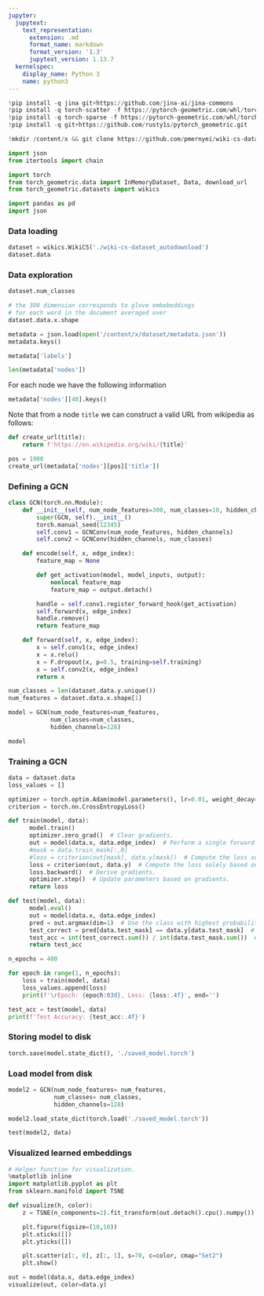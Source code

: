 ```yaml
---
jupyter:
  jupytext:
    text_representation:
      extension: .md
      format_name: markdown
      format_version: '1.3'
      jupytext_version: 1.13.7
  kernelspec:
    display_name: Python 3
    name: python3
---
```


```python id="mVNL2ZNYUihx"
!pip install -q jina git+https://github.com/jina-ai/jina-commons
!pip install -q torch-scatter -f https://pytorch-geometric.com/whl/torch-1.9.0+cu102.html
!pip install -q torch-sparse -f https://pytorch-geometric.com/whl/torch-1.9.0+cu102.html
!pip install -q git+https://github.com/rusty1s/pytorch_geometric.git
```

```python colab={"base_uri": "https://localhost:8080/"} id="9DMxdGbtUvqm" executionInfo={"status": "ok", "timestamp": 1630014159313, "user_tz": -330, "elapsed": 582, "user": {"displayName": "Sparsh Agarwal", "photoUrl": "", "userId": "13037694610922482904"}} outputId="b6f7d14e-15fb-4d0e-ea0c-df85b2db700d"
!mkdir /content/x && git clone https://github.com/pmernyei/wiki-cs-dataset /content/x
```

```python id="YEcHbgorcM_W" executionInfo={"status": "ok", "timestamp": 1630014631920, "user_tz": -330, "elapsed": 1033, "user": {"displayName": "Sparsh Agarwal", "photoUrl": "", "userId": "13037694610922482904"}}
import json
from itertools import chain

import torch
from torch_geometric.data import InMemoryDataset, Data, download_url
from torch_geometric.datasets import wikics

import pandas as pd
import json
```

<!-- #region id="Ci8nXUy1dm48" -->
### Data loading
<!-- #endregion -->

```python colab={"base_uri": "https://localhost:8080/"} id="_GjDOKSKcM9I" executionInfo={"status": "ok", "timestamp": 1630014650564, "user_tz": -330, "elapsed": 831, "user": {"displayName": "Sparsh Agarwal", "photoUrl": "", "userId": "13037694610922482904"}} outputId="e3a2d9e1-4002-4a29-8840-16029388ea32"
dataset = wikics.WikiCS('./wiki-cs-dataset_autodownload')
dataset.data
```

<!-- #region id="h2-sj5Lvdk-4" -->
### Data exploration
<!-- #endregion -->

```python colab={"base_uri": "https://localhost:8080/"} id="3aeNLymZcM6T" executionInfo={"status": "ok", "timestamp": 1630014665006, "user_tz": -330, "elapsed": 619, "user": {"displayName": "Sparsh Agarwal", "photoUrl": "", "userId": "13037694610922482904"}} outputId="2dc92f0c-bc18-499e-83f7-6dd71ac8ce8b"
dataset.num_classes
```

```python colab={"base_uri": "https://localhost:8080/"} id="783VLyklcM3a" executionInfo={"status": "ok", "timestamp": 1630014680340, "user_tz": -330, "elapsed": 846, "user": {"displayName": "Sparsh Agarwal", "photoUrl": "", "userId": "13037694610922482904"}} outputId="dcd0a9d0-8cf2-4d04-b03c-b5ab3f5efc1a"
# the 300 dimension corresponds to glove embebeddings
# for each word in the document averaged over
dataset.data.x.shape
```

```python colab={"base_uri": "https://localhost:8080/"} id="jdq8vYDacjrU" executionInfo={"status": "ok", "timestamp": 1630014792546, "user_tz": -330, "elapsed": 6206, "user": {"displayName": "Sparsh Agarwal", "photoUrl": "", "userId": "13037694610922482904"}} outputId="6cc98a3f-ee52-4f2d-8fc1-f6a34ca88208"
metadata = json.load(open('/content/x/dataset/metadata.json'))
metadata.keys()
```

```python colab={"base_uri": "https://localhost:8080/"} id="lg2d7roYcjou" executionInfo={"status": "ok", "timestamp": 1630014795942, "user_tz": -330, "elapsed": 752, "user": {"displayName": "Sparsh Agarwal", "photoUrl": "", "userId": "13037694610922482904"}} outputId="60890f84-a056-4c2d-ac65-87d82d38d47f"
metadata['labels']
```

```python colab={"base_uri": "https://localhost:8080/"} id="QLWTTVLLcjl6" executionInfo={"status": "ok", "timestamp": 1630014802159, "user_tz": -330, "elapsed": 584, "user": {"displayName": "Sparsh Agarwal", "photoUrl": "", "userId": "13037694610922482904"}} outputId="06756df3-53ca-4c3a-e0f1-e0267870d01e"
len(metadata['nodes'])
```

<!-- #region id="32d64346" -->
For each node we have the following information
<!-- #endregion -->

```python id="2e9fffdc" colab={"base_uri": "https://localhost:8080/"} executionInfo={"status": "ok", "timestamp": 1630014845660, "user_tz": -330, "elapsed": 647, "user": {"displayName": "Sparsh Agarwal", "photoUrl": "", "userId": "13037694610922482904"}} outputId="fabd4c4f-f208-4583-baf9-f59edb9119b1"
metadata['nodes'][40].keys()
```

<!-- #region id="a8f1a3ca" -->
Note that from a node `title` we can construct a valid URL from wikipedia as follows:
<!-- #endregion -->

```python id="374b8743" executionInfo={"status": "ok", "timestamp": 1630014848917, "user_tz": -330, "elapsed": 1085, "user": {"displayName": "Sparsh Agarwal", "photoUrl": "", "userId": "13037694610922482904"}}
def create_url(title):
    return f'https://en.wikipedia.org/wiki/{title}'
```

```python id="04081a77" colab={"base_uri": "https://localhost:8080/", "height": 35} executionInfo={"status": "ok", "timestamp": 1630014849787, "user_tz": -330, "elapsed": 16, "user": {"displayName": "Sparsh Agarwal", "photoUrl": "", "userId": "13037694610922482904"}} outputId="b1c6d61b-87b1-436f-9be7-df3fdb930543"
pos = 1900
create_url(metadata['nodes'][pos]['title'])
```

<!-- #region id="Wii36Mx3cjgJ" -->
### Defining a GCN
<!-- #endregion -->

```python id="spsdxFDuV61_" executionInfo={"status": "ok", "timestamp": 1630014886965, "user_tz": -330, "elapsed": 1025, "user": {"displayName": "Sparsh Agarwal", "photoUrl": "", "userId": "13037694610922482904"}}
class GCN(torch.nn.Module):
    def __init__(self, num_node_features=300, num_classes=10, hidden_channels=128):
        super(GCN, self).__init__()
        torch.manual_seed(12345)
        self.conv1 = GCNConv(num_node_features, hidden_channels)
        self.conv2 = GCNConv(hidden_channels, num_classes)

    def encode(self, x, edge_index):
        feature_map = None

        def get_activation(model, model_inputs, output):
            nonlocal feature_map
            feature_map = output.detach()

        handle = self.conv1.register_forward_hook(get_activation)
        self.forward(x, edge_index)
        handle.remove()
        return feature_map

    def forward(self, x, edge_index):
        x = self.conv1(x, edge_index)
        x = x.relu()
        x = F.dropout(x, p=0.5, training=self.training)
        x = self.conv2(x, edge_index)
        return x
```

```python id="BSy-Zq0_cjeG" executionInfo={"status": "ok", "timestamp": 1630014931457, "user_tz": -330, "elapsed": 620, "user": {"displayName": "Sparsh Agarwal", "photoUrl": "", "userId": "13037694610922482904"}}
num_classes = len(dataset.data.y.unique())
num_features = dataset.data.x.shape[1]

model = GCN(num_node_features=num_features, 
            num_classes=num_classes,
            hidden_channels=128)
```

```python colab={"base_uri": "https://localhost:8080/"} id="9uqlpi51cja8" executionInfo={"status": "ok", "timestamp": 1630014940107, "user_tz": -330, "elapsed": 693, "user": {"displayName": "Sparsh Agarwal", "photoUrl": "", "userId": "13037694610922482904"}} outputId="0839ffdd-0d6b-423d-ee54-cf7e407cd59b"
model
```

<!-- #region id="388e0e93" -->
### Training a GCN
<!-- #endregion -->

```python id="55771b24" executionInfo={"status": "ok", "timestamp": 1630015028003, "user_tz": -330, "elapsed": 1888, "user": {"displayName": "Sparsh Agarwal", "photoUrl": "", "userId": "13037694610922482904"}}
data = dataset.data 
loss_values = []
```

```python id="4150d8f9" colab={"base_uri": "https://localhost:8080/"} executionInfo={"status": "ok", "timestamp": 1630015789615, "user_tz": -330, "elapsed": 761622, "user": {"displayName": "Sparsh Agarwal", "photoUrl": "", "userId": "13037694610922482904"}} outputId="7a86ec18-3090-4a25-d744-2f008eb4b77a"
optimizer = torch.optim.Adam(model.parameters(), lr=0.01, weight_decay=5e-4)
criterion = torch.nn.CrossEntropyLoss()

def train(model, data):
      model.train()
      optimizer.zero_grad()  # Clear gradients.
      out = model(data.x, data.edge_index)  # Perform a single forward pass.
      #mask = data.train_mask[:,0]
      #loss = criterion(out[mask], data.y[mask])  # Compute the loss solely based on the training nodes.
      loss = criterion(out, data.y)  # Compute the loss solely based on the training nodes.  
      loss.backward()  # Derive gradients.
      optimizer.step()  # Update parameters based on gradients.
      return loss

def test(model, data):
      model.eval()
      out = model(data.x, data.edge_index)
      pred = out.argmax(dim=1)  # Use the class with highest probability.
      test_correct = pred[data.test_mask] == data.y[data.test_mask]  # Check against ground-truth labels.
      test_acc = int(test_correct.sum()) / int(data.test_mask.sum())  # Derive ratio of correct predictions.
      return test_acc

n_epochs = 400

for epoch in range(1, n_epochs):
    loss = train(model, data)
    loss_values.append(loss)
    print(f'\rEpoch: {epoch:03d}, Loss: {loss:.4f}', end='')
```

```python id="0949b204" colab={"base_uri": "https://localhost:8080/"} executionInfo={"status": "ok", "timestamp": 1630016492388, "user_tz": -330, "elapsed": 1649, "user": {"displayName": "Sparsh Agarwal", "photoUrl": "", "userId": "13037694610922482904"}} outputId="5146afcb-4788-424e-d334-5370daf1659c"
test_acc = test(model, data)
print(f'Test Accuracy: {test_acc:.4f}')
```

<!-- #region id="6f8af27b" -->
### Storing model to disk
<!-- #endregion -->

```python id="7a3a0caf" executionInfo={"status": "ok", "timestamp": 1630016516911, "user_tz": -330, "elapsed": 729, "user": {"displayName": "Sparsh Agarwal", "photoUrl": "", "userId": "13037694610922482904"}}
torch.save(model.state_dict(), './saved_model.torch')
```

<!-- #region id="82f51264" -->
### Load model from disk
<!-- #endregion -->

```python id="72972626" colab={"base_uri": "https://localhost:8080/"} executionInfo={"status": "ok", "timestamp": 1630016530971, "user_tz": -330, "elapsed": 703, "user": {"displayName": "Sparsh Agarwal", "photoUrl": "", "userId": "13037694610922482904"}} outputId="cc11da04-2600-4205-b48c-0daaf5b3080d"
model2 = GCN(num_node_features= num_features, 
             num_classes= num_classes,
             hidden_channels=128)

model2.load_state_dict(torch.load('./saved_model.torch'))
```

```python id="a7cf10ec" colab={"base_uri": "https://localhost:8080/"} executionInfo={"status": "ok", "timestamp": 1630016537738, "user_tz": -330, "elapsed": 1601, "user": {"displayName": "Sparsh Agarwal", "photoUrl": "", "userId": "13037694610922482904"}} outputId="8f8e0a87-70ed-46a8-cd8e-21c8a49a09c9"
test(model2, data)
```

<!-- #region id="b3f37d3c" -->
### Visualized learned embeddings
<!-- #endregion -->

```python id="621ae501" executionInfo={"status": "ok", "timestamp": 1630016551994, "user_tz": -330, "elapsed": 1107, "user": {"displayName": "Sparsh Agarwal", "photoUrl": "", "userId": "13037694610922482904"}}
# Helper function for visualization.
%matplotlib inline
import matplotlib.pyplot as plt
from sklearn.manifold import TSNE

def visualize(h, color):
    z = TSNE(n_components=2).fit_transform(out.detach().cpu().numpy())

    plt.figure(figsize=(10,10))
    plt.xticks([])
    plt.yticks([])

    plt.scatter(z[:, 0], z[:, 1], s=70, c=color, cmap="Set2")
    plt.show()
```

```python id="0e14b722" colab={"base_uri": "https://localhost:8080/", "height": 578} executionInfo={"status": "ok", "timestamp": 1630016694224, "user_tz": -330, "elapsed": 140375, "user": {"displayName": "Sparsh Agarwal", "photoUrl": "", "userId": "13037694610922482904"}} outputId="d120fc78-920c-4f4a-b563-8792765c4813"
out = model(data.x, data.edge_index)
visualize(out, color=data.y)
```
